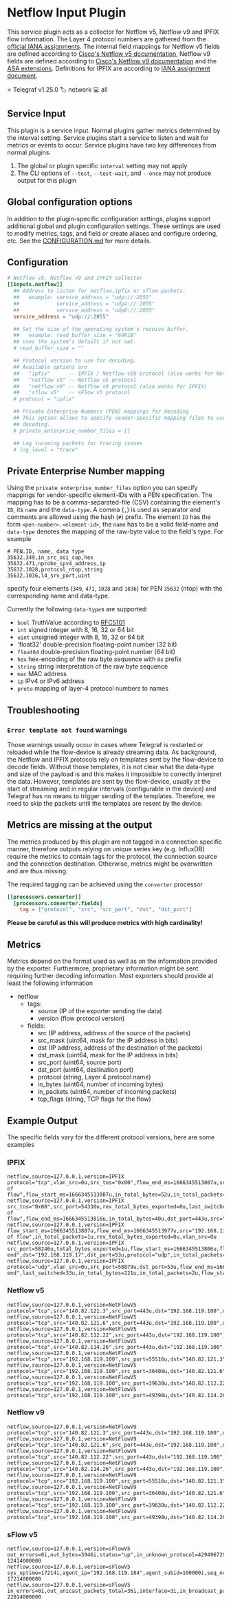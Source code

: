 # Netflow Input Plugin

This service plugin acts as a collector for Netflow v5, Netflow v9 and IPFIX
flow information. The Layer 4 protocol numbers are gathered from the
[official IANA assignments][IANA assignments].
The internal field mappings for Netflow v5 fields are defined according to
[Cisco's Netflow v5 documentation][CISCO NF5], Netflow v9 fields are defined
according to [Cisco's Netflow v9 documentation][CISCO NF9] and the
[ASA extensions][ASA extensions].
Definitions for IPFIX are according to [IANA assignment document][IPFIX doc].

⭐ Telegraf v1.25.0
🏷️ network
💻 all

[IANA assignments]: https://www.iana.org/assignments/protocol-numbers/protocol-numbers.xhtml
[CISCO NF5]:        https://www.cisco.com/c/en/us/td/docs/net_mgmt/netflow_collection_engine/3-6/user/guide/format.html#wp1006186
[CISCO NF9]:        https://www.cisco.com/en/US/technologies/tk648/tk362/technologies_white_paper09186a00800a3db9.html
[ASA extensions]:   https://www.cisco.com/c/en/us/td/docs/security/asa/special/netflow/asa_netflow.html
[IPFIX doc]:        https://www.iana.org/assignments/ipfix/ipfix.xhtml#ipfix-nat-type

## Service Input <!-- @/docs/includes/service_input.md -->

This plugin is a service input. Normal plugins gather metrics determined by the
interval setting. Service plugins start a service to listen and wait for
metrics or events to occur. Service plugins have two key differences from
normal plugins:

1. The global or plugin specific `interval` setting may not apply
2. The CLI options of `--test`, `--test-wait`, and `--once` may not produce
   output for this plugin

## Global configuration options <!-- @/docs/includes/plugin_config.md -->

In addition to the plugin-specific configuration settings, plugins support
additional global and plugin configuration settings. These settings are used to
modify metrics, tags, and field or create aliases and configure ordering, etc.
See the [CONFIGURATION.md][CONFIGURATION.md] for more details.

[CONFIGURATION.md]: ../../../docs/CONFIGURATION.md#plugins

## Configuration

```toml @sample.conf
# Netflow v5, Netflow v9 and IPFIX collector
[[inputs.netflow]]
  ## Address to listen for netflow,ipfix or sflow packets.
  ##   example: service_address = "udp://:2055"
  ##            service_address = "udp4://:2055"
  ##            service_address = "udp6://:2055"
  service_address = "udp://:2055"

  ## Set the size of the operating system's receive buffer.
  ##   example: read_buffer_size = "64KiB"
  ## Uses the system's default if not set.
  # read_buffer_size = ""

  ## Protocol version to use for decoding.
  ## Available options are
  ##   "ipfix"      -- IPFIX / Netflow v10 protocol (also works for Netflow v9)
  ##   "netflow v5" -- Netflow v5 protocol
  ##   "netflow v9" -- Netflow v9 protocol (also works for IPFIX)
  ##   "sflow v5"   -- sFlow v5 protocol
  # protocol = "ipfix"

  ## Private Enterprise Numbers (PEN) mappings for decoding
  ## This option allows to specify vendor-specific mapping files to use during
  ## decoding.
  # private_enterprise_number_files = []

  ## Log incoming packets for tracing issues
  # log_level = "trace"
```

## Private Enterprise Number mapping

Using the `private_enterprise_number_files` option you can specify mappings for
vendor-specific element-IDs with a PEN specification. The mapping has to be a
comma-separated-file (CSV) containing the element's `ID`, its `name` and the
`data-type`. A comma (`,`) is used as separator and comments are allowed using
the hash (`#`) prefix.
The element `ID` has the form `<pen-number>.<element-id>`, the `name` has to be
a valid field-name and `data-type` denotes the mapping of the raw-byte value to
the field's type. For example

```csv
# PEN.ID, name, data type
35632.349,in_src_osi_sap,hex
35632.471,nprobe_ipv4_address,ip
35632.1028,protocol_ntop,string
35632.1036,l4_srv_port,uint
```

specify four elements (`349`, `471`, `1028` and `1036`) for PEN `35632` (ntop)
with the corresponding name and data-type.

Currently the following `data-type`s are supported:

- `bool`    TruthValue according to [RFC5101][RFC5101]
- `int`     signed integer with 8, 16, 32 or 64 bit
- `uint`    unsigned integer with 8, 16, 32 or 64 bit
- 'float32' double-precision floating-point number (32 bit)
- `float64` double-precision floating-point number (64 bit)
- `hex`     hex-encoding of the raw byte sequence with `0x` prefix
- `string`  string interpretation of the raw byte sequence
- `mac`     MAC address
- `ip`      IPv4 or IPv6 address
- `proto`   mapping of layer-4 protocol numbers to names

[RFC5101]: https://www.rfc-editor.org/rfc/rfc5101#section-6.1.5

## Troubleshooting

### `Error template not found` warnings

Those warnings usually occur in cases where Telegraf is restarted or reloaded
while the flow-device is already streaming data.
As background, the Netflow and IPFIX protocols rely on templates sent by the
flow-device to decode fields. Without those templates, it is not clear what the
data-type and size of the payload is and this makes it impossible to correctly
interpret the data. However, templates are sent by the flow-device, usually at
the start of streaming and in regular intervals (configurable in the device) and
Telegraf has no means to trigger sending of the templates. Therefore, we need to
skip the packets until the templates are resent by the device.

## Metrics are missing at the output

The metrics produced by this plugin are not tagged in a connection specific
manner, therefore outputs relying on unique series key (e.g. InfluxDB) require
the metrics to contain tags for the protocol, the connection source and the
connection destination. Otherwise, metrics might be overwritten and are thus
missing.

The required tagging can be achieved using the `converter` processor

```toml
[[processors.converter]]
  [processors.converter.fields]
    tag = ["protocol", "src", "src_port", "dst", "dst_port"]
```

__Please be careful as this will produce metrics with high cardinality!__

## Metrics

Metrics depend on the format used as well as on the information provided
by the exporter. Furthermore, proprietary information might be sent requiring
further decoding information. Most exporters should provide at least the
following information

- netflow
  - tags:
    - source (IP of the exporter sending the data)
    - version (flow protocol version)
  - fields:
    - src (IP address, address of the source of the packets)
    - src_mask (uint64, mask for the IP address in bits)
    - dst (IP address, address of the destination of the packets)
    - dst_mask (uint64, mask for the IP address in bits)
    - src_port (uint64, source port)
    - dst_port (uint64, destination port)
    - protocol (string, Layer 4 protocol name)
    - in_bytes (uint64, number of incoming bytes)
    - in_packets (uint64, number of incoming packets)
    - tcp_flags (string, TCP flags for the flow)

## Example Output

The specific fields vary for the different protocol versions, here are some
examples

### IPFIX

```text
netflow,source=127.0.0.1,version=IPFIX protocol="tcp",vlan_src=0u,src_tos="0x00",flow_end_ms=1666345513807u,src="192.168.119.100",dst="44.233.90.52",src_port=51008u,total_bytes_exported=0u,flow_end_reason="end of flow",flow_start_ms=1666345513807u,in_total_bytes=52u,in_total_packets=1u,dst_port=443u
netflow,source=127.0.0.1,version=IPFIX src_tos="0x00",src_port=54330u,rev_total_bytes_exported=0u,last_switched=9u,vlan_src=0u,flow_start_ms=1666345513807u,in_total_packets=1u,flow_end_reason="end of flow",flow_end_ms=1666345513816u,in_total_bytes=40u,dst_port=443u,src="192.168.119.100",dst="104.17.240.92",total_bytes_exported=0u,protocol="tcp"
netflow,source=127.0.0.1,version=IPFIX flow_start_ms=1666345513807u,flow_end_ms=1666345513977u,src="192.168.119.100",dst_port=443u,total_bytes_exported=0u,last_switched=170u,src_tos="0x00",in_total_bytes=40u,dst="44.233.90.52",src_port=51024u,protocol="tcp",flow_end_reason="end of flow",in_total_packets=1u,rev_total_bytes_exported=0u,vlan_src=0u
netflow,source=127.0.0.1,version=IPFIX src_port=58246u,total_bytes_exported=1u,flow_start_ms=1666345513806u,flow_end_ms=1666345513806u,in_total_bytes=156u,src="192.168.119.100",rev_total_bytes_exported=0u,last_switched=0u,flow_end_reason="forced end",dst="192.168.119.17",dst_port=53u,protocol="udp",in_total_packets=2u,vlan_src=0u,src_tos="0x00"
netflow,source=127.0.0.1,version=IPFIX protocol="udp",vlan_src=0u,src_port=58879u,dst_port=53u,flow_end_ms=1666345513832u,src_tos="0x00",src="192.168.119.100",total_bytes_exported=1u,rev_total_bytes_exported=0u,flow_end_reason="forced end",last_switched=33u,in_total_bytes=221u,in_total_packets=2u,flow_start_ms=1666345513799u,dst="192.168.119.17"
```

### Netflow v5

```text
netflow,source=127.0.0.1,version=NetFlowV5 protocol="tcp",src="140.82.121.3",src_port=443u,dst="192.168.119.100",dst_port=55516u,flows=8u,in_bytes=87477u,in_packets=78u,first_switched=86400660u,last_switched=86403316u,tcp_flags="...PA...",engine_type="19",engine_id="0x56",sys_uptime=90003000u,src_tos="0x00",bgp_src_as=0u,bgp_dst_as=0u,src_mask=0u,dst_mask=0u,in_snmp=0u,out_snmp=0u,next_hop="0.0.0.0",seq_number=0u,sampling_interval=0u
netflow,source=127.0.0.1,version=NetFlowV5 protocol="tcp",src="140.82.121.6",src_port=443u,dst="192.168.119.100",dst_port=36408u,flows=8u,in_bytes=5009u,in_packets=21u,first_switched=86400447u,last_switched=86403267u,tcp_flags="...PA...",engine_type="19",engine_id="0x56",sys_uptime=90003000u,src_tos="0x00",bgp_src_as=0u,bgp_dst_as=0u,src_mask=0u,dst_mask=0u,in_snmp=0u,out_snmp=0u,next_hop="0.0.0.0",seq_number=0u,sampling_interval=0u
netflow,source=127.0.0.1,version=NetFlowV5 protocol="tcp",src="140.82.112.22",src_port=443u,dst="192.168.119.100",dst_port=39638u,flows=8u,in_bytes=925u,in_packets=6u,first_switched=86400324u,last_switched=86403214u,tcp_flags="...PA...",engine_type="19",engine_id="0x56",sys_uptime=90003000u,src_tos="0x00",bgp_src_as=0u,bgp_dst_as=0u,src_mask=0u,dst_mask=0u,in_snmp=0u,out_snmp=0u,next_hop="0.0.0.0",seq_number=0u,sampling_interval=0u
netflow,source=127.0.0.1,version=NetFlowV5 protocol="tcp",src="140.82.114.26",src_port=443u,dst="192.168.119.100",dst_port=49398u,flows=8u,in_bytes=250u,in_packets=2u,first_switched=86403131u,last_switched=86403362u,tcp_flags="...PA...",engine_type="19",engine_id="0x56",sys_uptime=90003000u,src_tos="0x00",bgp_src_as=0u,bgp_dst_as=0u,src_mask=0u,dst_mask=0u,in_snmp=0u,out_snmp=0u,next_hop="0.0.0.0",seq_number=0u,sampling_interval=0u
netflow,source=127.0.0.1,version=NetFlowV5 protocol="tcp",src="192.168.119.100",src_port=55516u,dst="140.82.121.3",dst_port=443u,flows=8u,in_bytes=4969u,in_packets=37u,first_switched=86400652u,last_switched=86403269u,tcp_flags="...PA...",engine_type="19",engine_id="0x56",sys_uptime=90003000u,src_tos="0x00",bgp_src_as=0u,bgp_dst_as=0u,src_mask=0u,dst_mask=0u,in_snmp=0u,out_snmp=0u,next_hop="0.0.0.0",seq_number=0u,sampling_interval=0u
netflow,source=127.0.0.1,version=NetFlowV5 protocol="tcp",src="192.168.119.100",src_port=36408u,dst="140.82.121.6",dst_port=443u,flows=8u,in_bytes=2736u,in_packets=21u,first_switched=86400438u,last_switched=86403258u,tcp_flags="...PA...",engine_type="19",engine_id="0x56",sys_uptime=90003000u,src_tos="0x00",bgp_src_as=0u,bgp_dst_as=0u,src_mask=0u,dst_mask=0u,in_snmp=0u,out_snmp=0u,next_hop="0.0.0.0",seq_number=0u,sampling_interval=0u
netflow,source=127.0.0.1,version=NetFlowV5 protocol="tcp",src="192.168.119.100",src_port=39638u,dst="140.82.112.22",dst_port=443u,flows=8u,in_bytes=1560u,in_packets=6u,first_switched=86400225u,last_switched=86403255u,tcp_flags="...PA...",engine_type="19",engine_id="0x56",sys_uptime=90003000u,src_tos="0x00",bgp_src_as=0u,bgp_dst_as=0u,src_mask=0u,dst_mask=0u,in_snmp=0u,out_snmp=0u,next_hop="0.0.0.0",seq_number=0u,sampling_interval=0u
netflow,source=127.0.0.1,version=NetFlowV5 protocol="tcp",src="192.168.119.100",src_port=49398u,dst="140.82.114.26",dst_port=443u,flows=8u,in_bytes=697u,in_packets=4u,first_switched=86403030u,last_switched=86403362u,tcp_flags="...PA...",engine_type="19",engine_id="0x56",sys_uptime=90003000u,src_tos="0x00",bgp_src_as=0u,bgp_dst_as=0u,src_mask=0u,dst_mask=0u,in_snmp=0u,out_snmp=0u,next_hop="0.0.0.0",seq_number=0u,sampling_interval=0u
```

### Netflow v9

```text
netflow,source=127.0.0.1,version=NetFlowV9 protocol="tcp",src="140.82.121.3",src_port=443u,dst="192.168.119.100",dst_port=55516u,in_bytes=87477u,in_packets=78u,flow_start_ms=1666350478660u,flow_end_ms=1666350481316u,tcp_flags="...PA...",engine_type="17",engine_id="0x01",icmp_type=0u,icmp_code=0u,fwd_status="unknown",fwd_reason="unknown",src_tos="0x00"
netflow,source=127.0.0.1,version=NetFlowV9 protocol="tcp",src="140.82.121.6",src_port=443u,dst="192.168.119.100",dst_port=36408u,in_bytes=5009u,in_packets=21u,flow_start_ms=1666350478447u,flow_end_ms=1666350481267u,tcp_flags="...PA...",engine_type="17",engine_id="0x01",icmp_type=0u,icmp_code=0u,fwd_status="unknown",fwd_reason="unknown",src_tos="0x00"
netflow,source=127.0.0.1,version=NetFlowV9 protocol="tcp",src="140.82.112.22",src_port=443u,dst="192.168.119.100",dst_port=39638u,in_bytes=925u,in_packets=6u,flow_start_ms=1666350478324u,flow_end_ms=1666350481214u,tcp_flags="...PA...",engine_type="17",engine_id="0x01",icmp_type=0u,icmp_code=0u,fwd_status="unknown",fwd_reason="unknown",src_tos="0x00"
netflow,source=127.0.0.1,version=NetFlowV9 protocol="tcp",src="140.82.114.26",src_port=443u,dst="192.168.119.100",dst_port=49398u,in_bytes=250u,in_packets=2u,flow_start_ms=1666350481131u,flow_end_ms=1666350481362u,tcp_flags="...PA...",engine_type="17",engine_id="0x01",icmp_type=0u,icmp_code=0u,fwd_status="unknown",fwd_reason="unknown",src_tos="0x00"
netflow,source=127.0.0.1,version=NetFlowV9 protocol="tcp",src="192.168.119.100",src_port=55516u,dst="140.82.121.3",dst_port=443u,in_bytes=4969u,in_packets=37u,flow_start_ms=1666350478652u,flow_end_ms=1666350481269u,tcp_flags="...PA...",engine_type="17",engine_id="0x01",icmp_type=0u,icmp_code=0u,fwd_status="unknown",fwd_reason="unknown",src_tos="0x00"
netflow,source=127.0.0.1,version=NetFlowV9 protocol="tcp",src="192.168.119.100",src_port=36408u,dst="140.82.121.6",dst_port=443u,in_bytes=2736u,in_packets=21u,flow_start_ms=1666350478438u,flow_end_ms=1666350481258u,tcp_flags="...PA...",engine_type="17",engine_id="0x01",icmp_type=0u,icmp_code=0u,fwd_status="unknown",fwd_reason="unknown",src_tos="0x00"
netflow,source=127.0.0.1,version=NetFlowV9 protocol="tcp",src="192.168.119.100",src_port=39638u,dst="140.82.112.22",dst_port=443u,in_bytes=1560u,in_packets=6u,flow_start_ms=1666350478225u,flow_end_ms=1666350481255u,tcp_flags="...PA...",engine_type="17",engine_id="0x01",icmp_type=0u,icmp_code=0u,fwd_status="unknown",fwd_reason="unknown",src_tos="0x00"
netflow,source=127.0.0.1,version=NetFlowV9 protocol="tcp",src="192.168.119.100",src_port=49398u,dst="140.82.114.26",dst_port=443u,in_bytes=697u,in_packets=4u,flow_start_ms=1666350481030u,flow_end_ms=1666350481362u,tcp_flags="...PA...",engine_type="17",engine_id="0x01",icmp_type=0u,icmp_code=0u,fwd_status="unknown",fwd_reason="unknown",src_tos="0x00"
```

### sFlow v5

```text
netflow,source=127.0.0.1,version=sFlowV5 out_errors=0i,out_bytes=3946i,status="up",in_unknown_protocol=4294967295i,out_unicast_packets_total=29i,agent_subid=100000i,interface_type=6i,in_unicast_packets_total=28i,out_dropped_packets=0i,in_bytes=3910i,in_broadcast_packets_total=4294967295i,ip_version="IPv4",agent_ip="192.168.119.184",in_snmp=3i,in_errors=0i,promiscuous=0i,interface=3i,in_mcast_packets_total=4294967295i,in_dropped_packets=0i,sys_uptime=12414i,seq_number=2i,speed=1000000000i,out_mcast_packets_total=4294967295i,out_broadcast_packets_total=4294967295i 12414000000
netflow,source=127.0.0.1,version=sFlowV5 sys_uptime=17214i,agent_ip="192.168.119.184",agent_subid=100000i,seq_number=2i,in_phy_interface=1i,ip_version="IPv4" 17214000000
netflow,source=127.0.0.1,version=sFlowV5 in_errors=0i,out_unicast_packets_total=36i,interface=3i,in_broadcast_packets_total=4294967295i,ip_version="IPv4",speed=1000000000i,out_bytes=4408i,out_mcast_packets_total=4294967295i,status="up",in_snmp=3i,in_mcast_packets_total=4294967295i,out_broadcast_packets_total=4294967295i,promiscuous=0i,in_bytes=5568i,out_dropped_packets=0i,sys_uptime=22014i,agent_subid=100000i,in_unknown_protocol=4294967295i,interface_type=6i,in_dropped_packets=0i,in_unicast_packets_total=37i,out_errors=0i,agent_ip="192.168.119.184",seq_number=3i 22014000000

```
